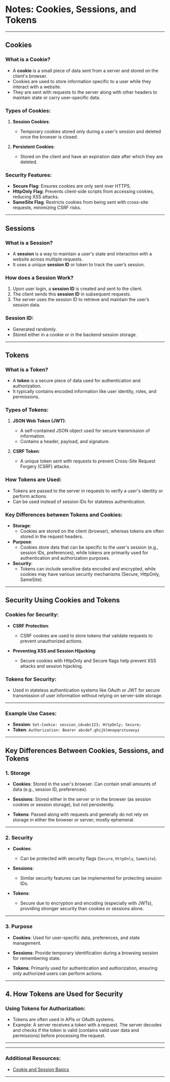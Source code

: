
# **Notes: Cookies, Sessions, and Tokens**

---

## **Cookies**

### What is a Cookie?  
- A **cookie** is a small piece of data sent from a server and stored on the client's browser.  
- Cookies are used to store information specific to a user while they interact with a website.  
- They are sent with requests to the server along with other headers to maintain state or carry user-specific data.

### Types of Cookies:
1. **Session Cookies**:  
   - Temporary cookies stored only during a user's session and deleted once the browser is closed.
   
2. **Persistent Cookies**:  
   - Stored on the client and have an expiration date after which they are deleted.

### Security Features:
- **Secure Flag**: Ensures cookies are only sent over HTTPS.
- **HttpOnly Flag**: Prevents client-side scripts from accessing cookies, reducing XSS attacks.
- **SameSite Flag**: Restricts cookies from being sent with cross-site requests, minimizing CSRF risks.

---

## **Sessions**

### What is a Session?  
- A **session** is a way to maintain a user's state and interaction with a website across multiple requests.  
- It uses a unique **session ID** or token to track the user’s session.

### How does a Session Work?
1. Upon user login, a **session ID** is created and sent to the client.
2. The client sends this **session ID** in subsequent requests.
3. The server uses the session ID to retrieve and maintain the user’s session data.

### Session ID:
- Generated randomly.
- Stored either in a cookie or in the backend session storage.

---

## **Tokens**

### What is a Token?  
- A **token** is a secure piece of data used for authentication and authorization.  
- It typically contains encoded information like user identity, roles, and permissions.

### Types of Tokens:
1. **JSON Web Token (JWT)**:  
   - A self-contained JSON object used for secure transmission of information.  
   - Contains a header, payload, and signature.

2. **CSRF Token**:  
   - A unique token sent with requests to prevent Cross-Site Request Forgery (CSRF) attacks.

### How Tokens are Used:
- Tokens are passed to the server in requests to verify a user's identity or perform actions.
- Can be used instead of session IDs for stateless authentication.

### Key Differences between Tokens and Cookies:
- **Storage**:  
  - Cookies are stored on the client (browser), whereas tokens are often stored in the request headers.
- **Purpose**:  
  - Cookies store data that can be specific to the user's session (e.g., session IDs, preferences), while tokens are primarily used for authentication and authorization purposes.
- **Security**:  
  - Tokens can include sensitive data encoded and encrypted, while cookies may have various security mechanisms (Secure, HttpOnly, SameSite).

---

## **Security Using Cookies and Tokens**

### **Cookies for Security**:
- **CSRF Protection**:  
  - CSRF cookies are used to store tokens that validate requests to prevent unauthorized actions.
  
- **Preventing XSS and Session Hijacking**:
  - Secure cookies with HttpOnly and Secure flags help prevent XSS attacks and session hijacking.

### **Tokens for Security**:
- Used in stateless authentication systems like OAuth or JWT for secure transmission of user information without relying on server-side storage.

---

### Example Use Cases:

- **Session**: `Set-Cookie: session_id=abc123; HttpOnly; Secure;`
- **Token**: `Authorization: Bearer abcdef.ghijklmnopqrstuvwxyz`

---

## **Key Differences Between Cookies, Sessions, and Tokens**

### 1. **Storage**

- **Cookies**: Stored in the user's browser. Can contain small amounts of data (e.g., session ID, preferences).
  
- **Sessions**: Stored either in the server or in the browser (as session cookies or session storage), but not persistently.
  
- **Tokens**: Passed along with requests and generally do not rely on storage in either the browser or server; mostly ephemeral.

---

### 2. **Security**

- **Cookies**:  
  - Can be protected with security flags (`Secure`, `HttpOnly`, `SameSite`).

- **Sessions**:  
  - Similar security features can be implemented for protecting session IDs.
  
- **Tokens**:  
  - Secure due to encryption and encoding (especially with JWTs), providing stronger security than cookies or sessions alone.

---

### 3. **Purpose**

- **Cookies**: Used for user-specific data, preferences, and state management.

- **Sessions**: Provide temporary identification during a browsing session for remembering state.

- **Tokens**: Primarily used for authentication and authorization, ensuring only authorized users can perform actions.

---

## **4. How Tokens are Used for Security**

### Using Tokens for Authorization:

- Tokens are often used in APIs or OAuth systems.  
- Example: A server receives a token with a request. The server decodes and checks if the token is valid (contains valid user data and permissions) before processing the request.

---

---

### Additional Resources:
- [Cookie and Session Basics](https://chatgpt.com/share/675ce59a-aae0-8008-94a5-f116acb456ce)

---
